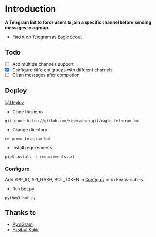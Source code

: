 # Introduction
**A Telegram Bot to force users to join a specific channel before sending messages in a group.**
- Find it on Telegram as [Eagle Scout](https://t.me/EagleScoutBot)

## Todo
- [ ] Add multiple channels support
- [X] Configure different groups with different channels
- [ ] Clean messages after completion

## Deploy

[![Deploy](https://www.herokucdn.com/deploy/button.svg)](https://heroku.com/deploy?template=https://github.com/AiTeamWare/maxx-forcesub-bot/tree/master)

- Clone this repo
```
git clone https://github.com/viperadnan-git/eagle-telegram-bot
```
- Change directory
```
cd promo-telegram-bot
```
- Install requirements
```
pip3 install -r requirements.txt
```

### Configure
Add APP_ID, API_HASH, BOT_TOKEN in [Config.py](Config.py) or in Env Variables.

- Run bot.py
```
python3 bot.py
```

## Thanks to
- [PyroGram](https://PyroGram.org)
- [Hasibul Kabir](https://GitHub.com/hasibulkabir)
